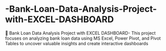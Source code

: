# -Bank-Loan-Data-Analysis-Project-with-EXCEL-DASHBOARD
🏦 Bank Loan Data Analysis Project with EXCEL DASHBOARD- This project focuses on analyzing bank loan data using MS Excel, Power Pivot, and Pivot Tables to uncover valuable insights and create interactive dashboards
